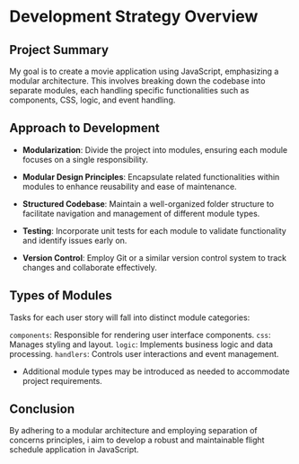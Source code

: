 # Development Strategy Overview

## Project Summary

My goal is to create a movie application using JavaScript, emphasizing a modular architecture. This involves breaking down the codebase into separate modules, each handling specific functionalities such as components, CSS, logic, and event handling.

## Approach to Development

- **Modularization**: Divide the project into modules, ensuring each module focuses on a single responsibility.
  
- **Modular Design Principles**: Encapsulate related functionalities within modules to enhance reusability and ease of maintenance.
  
- **Structured Codebase**: Maintain a well-organized folder structure to facilitate navigation and management of different module types.
  
- **Testing**: Incorporate unit tests for each module to validate functionality and identify issues early on.
  
- **Version Control**: Employ Git or a similar version control system to track changes and collaborate effectively.

## Types of Modules

Tasks for each user story will fall into distinct module categories:

`components`: Responsible for rendering user interface components.
`css`: Manages styling and layout.
`logic`: Implements business logic and data processing.
`handlers`: Controls user interactions and event management.

- Additional module types may be introduced as needed to accommodate project requirements.

## Conclusion

By adhering to a modular architecture and employing separation of concerns principles, i aim to develop a robust and maintainable flight schedule application in JavaScript.
